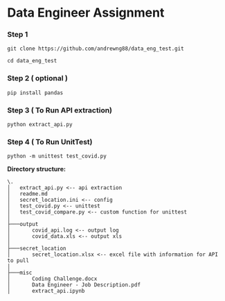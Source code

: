 # Data Engineer Assignment

### Step 1
```git clone https://github.com/andrewng88/data_eng_test.git```

```cd data_eng_test```

### Step 2 ( optional )
```pip install pandas```

### Step 3 ( To Run API extraction)
```python extract_api.py```

### Step 4 ( To Run UnitTest)
```python -m unittest test_covid.py```

**Directory structure:**
```
\.
│   extract_api.py <-- api extraction 
│   readme.md
│   secret_location.ini <-- config 
│   test_covid.py <-- unittest 
│   test_covid_compare.py <-- custom function for unittest
│
├───output
│       covid_api.log <-- output log
│       covid_data.xls <-- output xls
│
├───secret_location
│       secret_location.xlsx <-- excel file with information for API to pull
│
├───misc
│       Coding Challenge.docx
│       Data Engineer - Job Description.pdf
│       extract_api.ipynb
```